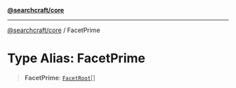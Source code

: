 [**@searchcraft/core**](https://docs.searchcraft.io/reference/sdk/core/README.md)

***

[@searchcraft/core](https://docs.searchcraft.io/reference/sdk/core/globals.md) / FacetPrime

# Type Alias: FacetPrime

> **FacetPrime**: [`FacetRoot`](https://docs.searchcraft.io/reference/sdk/core/type-aliases/FacetRoot.md)[]
